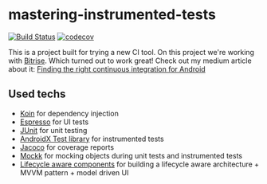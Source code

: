 # mastering-instrumented-tests

[![Build Status](https://app.bitrise.io/app/28538c2b8ed2d4ea/status.svg?token=Lj-yv_mW5xZ1n18itwUROg&branch=master)](https://app.bitrise.io/app/28538c2b8ed2d4ea) [![codecov](https://codecov.io/gh/ezebongiovi/mastering-instrumented-tests/branch/master/graph/badge.svg)](https://codecov.io/gh/ezebongiovi/mastering-instrumented-tests)

This is a project built for trying a new CI tool. On this project we're working with <a href="https://app.bitrise.io/referral/991edfc02003fd69">Bitrise</a>. Which turned out to work great! Check out my medium article about it: <a href="https://medium.com/@EzequielDiPasquale/finding-the-right-continuous-integrataion-tool-for-android-3548da94bf52">Finding the right continuous integration for Android</a>

## Used techs
* <a href="https://insert-koin.io/">Koin</a> for dependency injection
* <a href="https://developer.android.com/training/testing/espresso">Espresso</a> for UI tests
* <a href="https://developer.android.com/reference/junit/framework/package-summary">JUnit</a> for unit testing
* <a href="https://developer.android.com/training/testing">AndroidX Test library<a/> for instrumented tests
* <a href="https://github.com/arturdm/jacoco-android-gradle-plugin">Jacoco<a/> for coverage reports
* <a href="https://mockk.io/">Mockk</a> for mocking objects during unit tests and instrumented tests
* <a href="https://developer.android.com/jetpack/androidx/releases/lifecycle">Lifecycle aware components<a/> for building a lifecycle aware architecture + MVVM pattern + model driven UI

